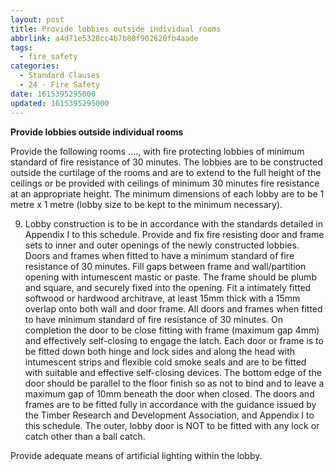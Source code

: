 ```yaml
---
layout: post
title: Provide lobbies outside individual rooms
abbrlink: a4d71e5328cc4b7b80f902620fb4aade
tags:
  - fire_safety
categories:
  - Standard Clauses
  - 24 - Fire Safety
date: 1615395295000
updated: 1615395295000
---
```


**Provide lobbies outside individual rooms**

Provide the following rooms …., with fire protecting lobbies of minimum standard of fire resistance of 30 minutes. The lobbies are to be constructed outside the curtilage of the rooms and are to extend to the full height of the ceilings or be provided with ceilings of minimum 30 minutes fire resistance at an appropriate height. The minimum dimensions of each lobby are to be 1 metre x 1 metre (lobby size to be kept to the minimum necessary).

9. Lobby construction is to be in accordance with the standards detailed in Appendix I to this schedule. Provide and fix fire resisting door and frame sets to inner and outer openings of the newly constructed lobbies. Doors and frames when fitted to have a minimum standard of fire resistance of 30 minutes. Fill gaps between frame and wall/partition opening with intumescent mastic or paste. The frame should be plumb and square, and securely fixed into the opening. Fit a intimately fitted softwood or hardwood architrave, at least 15mm thick with a 15mm overlap onto both wall and door frame. All doors and frames when fitted to have minimum standard of fire resistance of 30 minutes. On completion the door to be close fitting with frame (maximum gap 4mm) and effectively self-closing to engage the latch. Each door or frame is to be fitted down both hinge and lock sides and along the head with intumescent strips and flexible cold smoke seals and are to be fitted with suitable and effective self-closing devices. The bottom edge of the door should be parallel to the floor finish so as not to bind and to leave a maximum gap of 10mm beneath the door when closed. The doors and frames are to be fitted fully in accordance with the guidance issued by the Timber Research and Development Association, and Appendix I to this schedule. The outer, lobby door is NOT to be fitted with any lock or catch other than a ball catch.

Provide adequate means of artificial lighting within the lobby.
